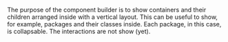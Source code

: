 The purpose of the component builder is to show containers and their children arranged inside with a vertical layout. This can be useful to show, for example, packages and their classes inside. Each package, in this case, is collapsable. The interactions are not show (yet).